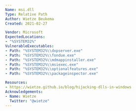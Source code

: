 ```yaml
---
Name: msi.dll
Type: Relative Path
Author: Wietze Beukema
Created: 2021-02-27

Vendor: Microsoft
ExpectedLocations:
- "%SYSTEM32%"
VulnerableExecutables:
- Path: "%SYSTEM32%\\dxpserver.exe"
- Path: "%SYSTEM32%\\fondue.exe"
- Path: "%SYSTEM32%\\mdmappinstaller.exe"
- Path: "%SYSTEM32%\\msiexec.exe"
- Path: "%SYSTEM32%\\optionalfeatures.exe"
- Path: "%SYSTEM32%\\packageinspector.exe"

Resources:
- https://wietze.github.io/blog/hijacking-dlls-in-windows
Acknowledgements:
- Name: Wietze
  Twitter: "@wietze"
---
```

